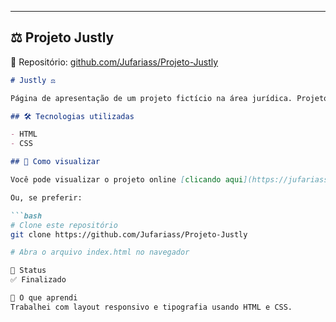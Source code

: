 
---

## ⚖️ Projeto Justly
📁 Repositório: [github.com/Jufariass/Projeto-Justly](https://github.com/Jufariass/Projeto-Justly)

```md
# Justly ⚖️

Página de apresentação de um projeto fictício na área jurídica. Projeto visual com foco em estilo e disposição de seções.

## 🛠️ Tecnologias utilizadas

- HTML
- CSS

## 🚀 Como visualizar

Você pode visualizar o projeto online [clicando aqui](https://jufariass.github.io/Projeto-Justly).

Ou, se preferir:

```bash
# Clone este repositório
git clone https://github.com/Jufariass/Projeto-Justly

# Abra o arquivo index.html no navegador

📌 Status
✅ Finalizado

🧠 O que aprendi
Trabalhei com layout responsivo e tipografia usando HTML e CSS.
